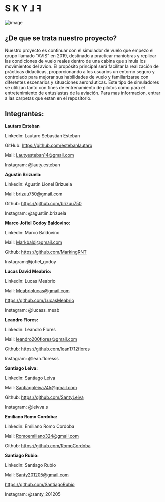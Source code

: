 # S  K  Y  ⅃  ꟻ

![image](https://github.com/user-attachments/assets/a711fab6-926c-4d62-a9e5-471cc4629ebf)

## ¿De que se trata nuestro proyecto?

Nuestro proyecto es continuar con el simulador de vuelo que empezo el grupo llamado "AVIS" en 2019, destinado a practicar maniobras y replicar las condiciones de vuelo reales dentro de una cabina que simula los movimientos del avion. El propósito principal será facilitar la realización de prácticas didácticas, proporcionando a los usuarios un entorno seguro y controlado para mejorar sus habilidades de vuelo y familiarizarse con diferentes escenarios y situaciones aeronáuticas. Este tipo de simuladores se utilizan tanto con fines de entrenamiento de pilotos como para el entretenimiento de entusiastas de la aviación. Para mas informacion, entrar a las carpetas que estan en el repositorio.


## Integrantes:

**Lautaro Esteban**


Linkedin: Lautaro Sebastian Esteban

GitHub: https://github.com/estebanlautaro

Mail: Lautyesteban14@gmail.com 

Instagram: @lauty.esteban


**Agustin Brizuela:**


Linkedin: Agustin Lionel Brizuela 

Mail: brizuu750@gmail.com 

Github: https://github.com/brizuu750

Instagram: @agustiin.brizuela 


**Marco Jofiel Godoy Baldovino:**


Linkedin: Marco Baldovino 

Mail: Markbaldj@gmail.com 

Github: https://github.com/MarkingRNT

Instagram:@jofiel_godoy 


**Lucas David Meabrio:**


Linkedin: Lucas Meabrio

Mail: Meabriolucas@gmail.com

https://github.com/LucasMeabrio

Instagram: @lucass_meab


**Leandro Flores:**


Linkedin: Leandro Flores 

Mail: leandro200flores@gmail.com

Github: https://github.com/lean1712flores

Instagram: @lean.floresss


**Santiago Leiva:**


Linkedin: Santiago Leiva

Mail: Santiagoleiva745@gmail.com 

Github: https://github.com/SantyLeiva

Instagram: @leivva.s

**Emiliano Romo Cordoba:**


Linkedin: Emiliano Romo Cordoba 

Mail: Romoemiliano324@gmail.com

Github: https://github.com/RomoCordoba


**Santiago Rubio:**


Linkedin: Santiago Rubio

Mail: Santy201205@gmail.com

https://github.com/SantiagoRubio

Instagram: @santy_201205
